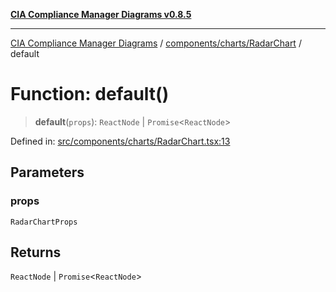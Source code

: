 [**CIA Compliance Manager Diagrams v0.8.5**](../../../../README.md)

***

[CIA Compliance Manager Diagrams](../../../../modules.md) / [components/charts/RadarChart](../README.md) / default

# Function: default()

> **default**(`props`): `ReactNode` \| `Promise`\<`ReactNode`\>

Defined in: [src/components/charts/RadarChart.tsx:13](https://github.com/Hack23/cia-compliance-manager/blob/b799ef22d9067d09cc69eaeddf109ac9dcdce934/src/components/charts/RadarChart.tsx#L13)

## Parameters

### props

`RadarChartProps`

## Returns

`ReactNode` \| `Promise`\<`ReactNode`\>
